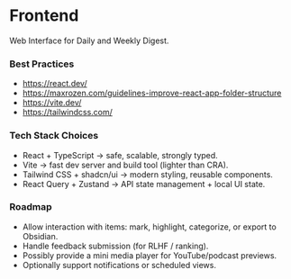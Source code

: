 # Frontend

Web Interface for Daily and Weekly Digest.

### Best Practices
- https://react.dev/
- https://maxrozen.com/guidelines-improve-react-app-folder-structure
- https://vite.dev/
- https://tailwindcss.com/


### Tech Stack Choices

- React + TypeScript → safe, scalable, strongly typed.
- Vite → fast dev server and build tool (lighter than CRA).
- Tailwind CSS + shadcn/ui → modern styling, reusable components.
- React Query + Zustand → API state management + local UI state.

### Roadmap
- Allow interaction with items: mark, highlight, categorize, or export to Obsidian.
- Handle feedback submission (for RLHF / ranking).
- Possibly provide a mini media player for YouTube/podcast previews.
- Optionally support notifications or scheduled views.


